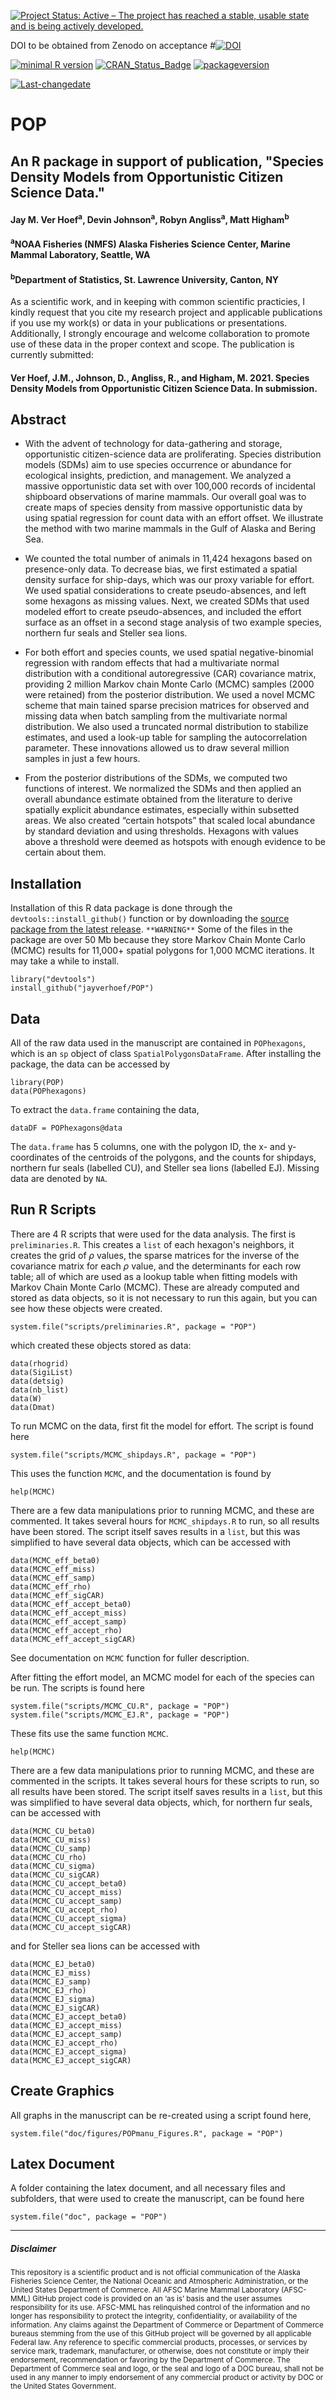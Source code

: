 
[![Project Status: Active – The project has reached a stable, usable state and is being actively developed.](http://www.repostatus.org/badges/latest/active.svg)](http://www.repostatus.org/#active)

DOI to be obtained from Zenodo on acceptance #[![DOI](https://zenodo.org/badge/DOI/10.5281/zenodo.1035939.svg)](https://doi.org/**.****/zenodo.********)

[![minimal R version](https://img.shields.io/badge/R%3E%3D-4.0.0-6666ff.svg)](https://cran.r-project.org/) [![CRAN\_Status\_Badge](http://www.r-pkg.org/badges/version/kotzeb0912)](https://cran.r-project.org/package=kotzeb0912) [![packageversion](https://img.shields.io/badge/Package%20version-1.0.0-orange.svg?style=flat-square)](commits/master)

[![Last-changedate](https://img.shields.io/badge/last%20change-2021--02--01-yellowgreen.svg)](/commits/master)

# POP
## An R package in support of publication, "Species Density Models from Opportunistic Citizen Science Data." 

#### Jay M. Ver Hoef<sup>a</sup>, Devin Johnson<sup>a</sup>, Robyn Angliss<sup>a</sup>, Matt Higham<sup>b</sup>

#### <sup>a</sup>NOAA Fisheries (NMFS) Alaska Fisheries Science Center, Marine Mammal Laboratory, Seattle, WA
#### <sup>b</sup>Department of Statistics, St. Lawrence University, Canton, NY

As a scientific work, and in keeping with common scientific practicies, I kindly request that you cite my research project and applicable publications if you use my work(s) or data in your publications or presentations. Additionally, I strongly encourage and welcome collaboration to promote use of these data in the proper context and scope.  The publication is currently submitted:

#### Ver Hoef, J.M., Johnson, D., Angliss, R., and Higham, M. 2021. Species Density Models from Opportunistic Citizen Science Data. In submission.


Abstract
-----------------

 * With the advent of technology for data-gathering and storage, opportunistic citizen-science data are proliferating. Species distribution models (SDMs) aim to use species occurrence or abundance for ecological insights, prediction, and management. We analyzed a massive opportunistic data set with over 100,000 records of incidental shipboard observations of marine mammals. Our overall goal was to create maps of species density from massive opportunistic data by using spatial regression for count data with an effort offset. We illustrate the method with two marine mammals in the Gulf of Alaska and Bering Sea.

* We counted the total number of animals in 11,424 hexagons based on presence-only data. To decrease bias, we first estimated a spatial density surface for ship-days, which was our proxy variable for effort. We used spatial considerations to create pseudo-absences, and left some hexagons as missing values. Next, we created SDMs that used modeled effort to create pseudo-absences, and included the effort surface as an offset in a second stage analysis of two example species, northern fur seals and Steller sea lions.

* For both effort and species counts, we used spatial negative-binomial regression with random effects that had a multivariate normal distribution with a conditional autoregressive (CAR) covariance matrix, providing 2 million Markov chain Monte Carlo (MCMC) samples (2000 were retained) from the posterior distribution. We used a novel MCMC scheme that main tained sparse precision matrices for observed and missing data when batch sampling from the multivariate normal distribution. We also used a truncated normal distribution to stabilize estimates, and used a look-up table for sampling the autocorrelation parameter. These innovations allowed us to draw several million samples in just a few hours.

* From the posterior distributions of the SDMs, we computed two functions of interest. We normalized the SDMs and then applied an overall abundance estimate obtained from the literature to derive spatially explicit abundance estimates, especially within subsetted areas. We also created “certain hotspots” that scaled local abundance by standard deviation and using thresholds. Hexagons with values above a threshold were deemed as hotspots with enough evidence to be certain about them.

Installation
------------

Installation of this R data package is done through the `devtools::install_github()` function or by downloading the [source package from the latest release](https://github.com/jayverhoef/POP). `**WARNING**` Some of the files in the package are over 50 Mb because they store Markov Chain Monte Carlo (MCMC) results for 11,000+ spatial polygons for 1,000 MCMC iterations.  It may take a while to install.


```
library("devtools")
install_github("jayverhoef/POP")
```


Data
-------------

All of the raw data used in the manuscript are contained in `POPhexagons`, which is an `sp` object of class `SpatialPolygonsDataFrame`.  After installing the package, the data can be accessed by 

```
library(POP)
data(POPhexagons)
```

To extract the `data.frame` containing the data, 

```
dataDF = POPhexagons@data
```

The `data.frame` has 5 columns, one with the polygon ID, the x- and y-coordinates of the centroids of the polygons, and the counts for shipdays, northern fur seals (labelled CU), and Steller sea lions (labelled EJ).  Missing data are denoted by `NA`.

Run R Scripts
-------------

There are 4 R scripts that were used for the data analysis.  The first is `preliminaries.R`.  This creates a `list` of each hexagon's neighbors, it creates the grid of $\rho$ values, the sparse matrices for the inverse of the covariance matrix for each $\rho$ value, and the determinants for each row table; all of which are used as a lookup table when fitting models with Markov Chain Monte Carlo (MCMC).  These are already computed and stored as data objects, so it is not necessary to run this again, but you can see how these objects were created.

```
system.file("scripts/preliminaries.R", package = "POP")
```

which created these objects stored as data:

```
data(rhogrid)
data(SigiList)
data(detsig)
data(nb_list)
data(W)
data(Dmat)
```

To run MCMC on the data, first fit the model for effort.  The script is found here

```
system.file("scripts/MCMC_shipdays.R", package = "POP")
```

This uses the function `MCMC`, and the documentation is found by

```
help(MCMC)
```
There are a few data manipulations prior to running MCMC, and these are commented.  It takes several hours for `MCMC_shipdays.R` to run, so all results have been stored.  The script itself saves results in a `list`, but this was simplified to have several data objects, which can be accessed with

```
data(MCMC_eff_beta0)
data(MCMC_eff_miss)
data(MCMC_eff_samp)
data(MCMC_eff_rho)
data(MCMC_eff_sigCAR)
data(MCMC_eff_accept_beta0)
data(MCMC_eff_accept_miss)
data(MCMC_eff_accept_samp)
data(MCMC_eff_accept_rho)
data(MCMC_eff_accept_sigCAR)
```

See documentation on `MCMC` function for fuller description.

After fitting the effort model, an MCMC model for each of the species can be run.  The scripts is found here

```
system.file("scripts/MCMC_CU.R", package = "POP")
system.file("scripts/MCMC_EJ.R", package = "POP")
```

These fits use the same function `MCMC`.

```
help(MCMC)
```
There are a few data manipulations prior to running MCMC, and these are commented in the scripts.  It takes several hours for these scripts to run, so all results have been stored.  The script itself saves results in a `list`, but this was simplified to have several data objects, which, for northern fur seals, can be accessed with

```
data(MCMC_CU_beta0)
data(MCMC_CU_miss)
data(MCMC_CU_samp)
data(MCMC_CU_rho)
data(MCMC_CU_sigma)
data(MCMC_CU_sigCAR)
data(MCMC_CU_accept_beta0)
data(MCMC_CU_accept_miss)
data(MCMC_CU_accept_samp)
data(MCMC_CU_accept_rho)
data(MCMC_CU_accept_sigma)
data(MCMC_CU_accept_sigCAR)
```

and for Steller sea lions can be accessed with 

```
data(MCMC_EJ_beta0)
data(MCMC_EJ_miss)
data(MCMC_EJ_samp)
data(MCMC_EJ_rho)
data(MCMC_EJ_sigma)
data(MCMC_EJ_sigCAR)
data(MCMC_EJ_accept_beta0)
data(MCMC_EJ_accept_miss)
data(MCMC_EJ_accept_samp)
data(MCMC_EJ_accept_rho)
data(MCMC_EJ_accept_sigma)
data(MCMC_EJ_accept_sigCAR)
```

Create Graphics
-------------

All graphs in the manuscript can be re-created using a script found here,

```
system.file("doc/figures/POPmanu_Figures.R", package = "POP")
```

Latex Document
-------------

A folder containing the latex document, and all necessary files and subfolders, that were used to create the manuscript, can be found here

```
system.file("doc", package = "POP")
```

-------------
##### Disclaimer

<sub>This repository is a scientific product and is not official communication of the Alaska Fisheries Science Center, the National Oceanic and Atmospheric Administration, or the United States Department of Commerce. All AFSC Marine Mammal Laboratory (AFSC-MML) GitHub project code is provided on an ‘as is’ basis and the user assumes responsibility for its use. AFSC-MML has relinquished control of the information and no longer has responsibility to protect the integrity, confidentiality, or availability of the information. Any claims against the Department of Commerce or Department of Commerce bureaus stemming from the use of this GitHub project will be governed by all applicable Federal law. Any reference to specific commercial products, processes, or services by service mark, trademark, manufacturer, or otherwise, does not constitute or imply their endorsement, recommendation or favoring by the Department of Commerce. The Department of Commerce seal and logo, or the seal and logo of a DOC bureau, shall not be used in any manner to imply endorsement of any commercial product or activity by DOC or the United States Government.</sub>

